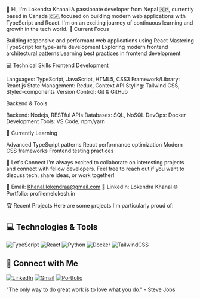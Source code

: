 
👋 Hi, I'm Lokendra Khanal
A passionate developer from Nepal 🇳🇵, currently based in Canada 🇨🇦, focused on building modern web applications with TypeScript and React. I'm on an exciting journey of continuous learning and growth in the tech world.
🚀 Current Focus

Building responsive and performant web applications using React
Mastering TypeScript for type-safe development
Exploring modern frontend architectural patterns
Learning best practices in frontend development


💻 Technical Skills
Frontend Development

Languages: TypeScript, JavaScript, HTML5, CSS3
Framework/Library: React.js
State Management: Redux, Context API
Styling: Tailwind CSS, Styled-components
Version Control: Git & GitHub

Backend & Tools

Backend: Nodejs, RESTful APIs
Databases: SQL, NoSQL
DevOps: Docker
Development Tools: VS Code, npm/yarn

🌱 Currently Learning

Advanced TypeScript patterns
React performance optimization
Modern CSS frameworks
Frontend testing practices

🤝 Let's Connect
I'm always excited to collaborate on interesting projects and connect with fellow developers. Feel free to reach out if you want to discuss tech, share ideas, or work together!



📧 Email: Khanal.lokendraa@gmail.com
💼 LinkedIn: Lokendra Khanal
🌐 Portfolio: profilemelokesh.in


🏆 Recent Projects
Here are some projects I'm particularly proud of:



## 💻 Technologies & Tools

![TypeScript](https://img.shields.io/badge/typescript-%23007ACC.svg?style=for-the-badge&logo=typescript&logoColor=white)
![React](https://img.shields.io/badge/react-%2320232a.svg?style=for-the-badge&logo=react&logoColor=%2361DAFB)
![Python](https://img.shields.io/badge/python-3670A0?style=for-the-badge&logo=python&logoColor=ffdd54)
![Docker](https://img.shields.io/badge/docker-%230db7ed.svg?style=for-the-badge&logo=docker&logoColor=white)
![TailwindCSS](https://img.shields.io/badge/tailwindcss-%2338B2AC.svg?style=for-the-badge&logo=tailwind-css&logoColor=white)

## 🤝 Connect with Me

[![LinkedIn](https://img.shields.io/badge/linkedin-%230077B5.svg?style=for-the-badge&logo=linkedin&logoColor=white)](https://www.linkedin.com/in/lokendra-khanal-0a8046276/)
[![Gmail](https://img.shields.io/badge/Gmail-D14836?style=for-the-badge&logo=gmail&logoColor=white)](mailto:Khanal.lokendraa@gmail.com)
[![Portfolio](https://img.shields.io/badge/Portfolio-%23000000.svg?style=for-the-badge&logo=firefox&logoColor=#FF7139)](https://www.profilemelokesh.in)


"The only way to do great work is to love what you do." - Steve Jobs
